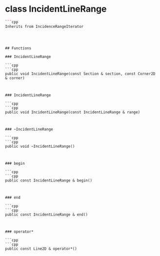 # class IncidentLineRange


```cpp
```cpp
Inherits from IncidenceRangeIterator
```
```



## Functions

### IncidentLineRange

```cpp
```cpp
public void IncidentLineRange(const Section & section, const Corner2D & corner)
```
```


### IncidentLineRange

```cpp
```cpp
public void IncidentLineRange(const IncidentLineRange & range)
```
```


### ~IncidentLineRange

```cpp
```cpp
public void ~IncidentLineRange()
```
```


### begin

```cpp
```cpp
public const IncidentLineRange & begin()
```
```


### end

```cpp
```cpp
public const IncidentLineRange & end()
```
```


### operator*

```cpp
```cpp
public const Line2D & operator*()
```
```




